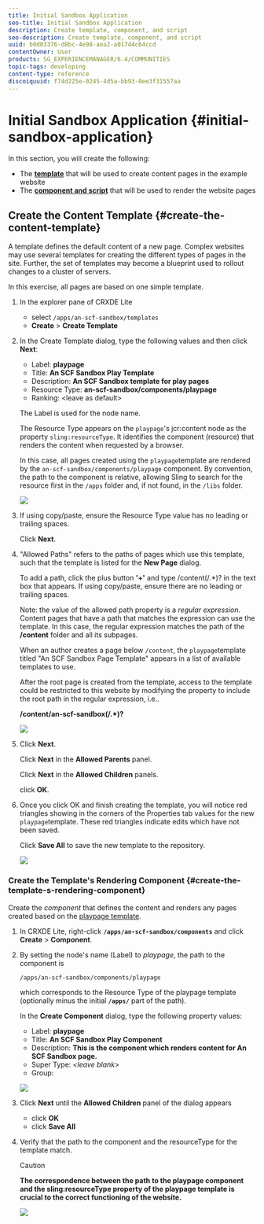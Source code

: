 ```yaml
---
title: Initial Sandbox Application
seo-title: Initial Sandbox Application
description: Create template, component, and script
seo-description: Create template, component, and script
uuid: b0d03376-d8bc-4e98-aea2-a01744c64ccd
contentOwner: User
products: SG_EXPERIENCEMANAGER/6.4/COMMUNITIES
topic-tags: developing
content-type: reference
discoiquuid: f74d225e-0245-4d5a-bb93-0ee3f31557aa
---
```


# Initial Sandbox Application {#initial-sandbox-application}

In this section, you will create the following:

* The **[template](#createthepagetemplate)** that will be used to create content pages in the example website
* The **[component and script](#create-the-template-s-rendering-component)** that will be used to render the website pages

## Create the Content Template {#create-the-content-template}

A template defines the default content of a new page. Complex websites may use several templates for creating the different types of pages in the site. Further, the set of templates may become a blueprint used to rollout changes to a cluster of servers.

In this exercise, all pages are based on one simple template.

1. In the explorer pane of CRXDE Lite

    * select `/apps/an-scf-sandbox/templates` 
    * **Create** &gt; **Create Template**

1. In the Create Template dialog, type the following values and then click **Next**:

    * Label: **playpage**
    * Title: **An SCF Sandbox Play Template**
    * Description: **An SCF Sandbox template for play pages** 
    * Resource Type: **an-scf-sandbox/components/playpage**
    * Ranking: &lt;leave as default&gt;

   The Label is used for the node name.

   The Resource Type appears on the `playpage`'s jcr:content node as the property `sling:resourceType`. It identifies the component (resource) that renders the content when requested by a browser.

   In this case, all pages created using the `playpage`template are rendered by the `an-scf-sandbox/components/playpage` component. By convention, the path to the component is relative, allowing Sling to search for the resource first in the `/apps` folder and, if not found, in the `/libs` folder.

   ![](assets/chlimage_1-75.png)

1. If using copy/paste, ensure the Resource Type value has no leading or trailing spaces.

   Click **Next**.

1. "Allowed Paths" refers to the paths of pages which use this template, such that the template is listed for the **New Page** dialog.

   To add a path, click the plus button **'+'** and type /content(/.&ast;)? in the text box that appears. If using copy/paste, ensure there are no leading or trailing spaces.

   Note: the value of the allowed path property is a *regular expression.* Content pages that have a path that matches the expression can use the template. In this case, the regular expression matches the path of the **/content** folder and all its subpages.

   When an author creates a page below `/content`, the `playpage`template titled "An SCF Sandbox Page Template" appears in a list of available templates to use.

   After the root page is created from the template, access to the template could be restricted to this website by modifying the property to include the root path in the regular expression, i.e..

   **/content/an-scf-sandbox(/.&ast;)?**

   ![](assets/chlimage_1-76.png)

1. Click **Next**.

   Click **Next** in the **Allowed Parents** panel.

   Click **Next** in the **Allowed Children** panels.

   click **OK**.

1. Once you click OK and finish creating the template, you will notice red triangles showing in the corners of the Properties tab values for the new `playpage`template. These red triangles indicate edits which have not been saved.

   Click **Save All** to save the new template to the repository.

   ![](assets/chlimage_1-77.png)

### Create the Template's Rendering Component {#create-the-template-s-rendering-component}

Create the *component* that defines the content and renders any pages created based on the [playpage template](#createthepagetemplate).

1. In CRXDE Lite, right-click **`/apps/an-scf-sandbox/components`** and click **Create** &gt; **Component**.
1. By setting the node's name (Label) to *playpage*, the path to the component is  

   `/apps/an-scf-sandbox/components/playpage` 

   which corresponds to the Resource Type of the playpage template (optionally minus the initial **`/apps/`** part of the path).

   In the **Create Component** dialog, type the following property values:

    * Label: **playpage**
    * Title: **An SCF Sandbox Play Component**
    * Description: **This is the component which renders content for An SCF Sandbox page.**
    * Super Type: *&lt;leave blank&gt;*
    * Group:

   ![](assets/chlimage_1-78.png)

1. Click **Next** until the **Allowed Children** panel of the dialog appears

    * click **OK**
    * click **Save All**

1. Verify that the path to the component and the resourceType for the template match.

   >[!CAUTION]
   >
   >**The correspondence between the path to the playpage component and the sling:resourceType property of the playpage template is crucial to the correct functioning of the website.**

   ![](assets/chlimage_1-79.png)